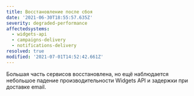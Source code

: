 ```yaml
---
title: Восстановление после сбоя
date: '2021-06-30T18:55:57.635Z'
severity: degraded-performance
affectedsystems:
  - widgets-api
  - campaigns-delivery
  - notifications-delivery
resolved: true
modified: '2021-07-01T14:52:42.661Z'
---
```

Большая часть сервисов восстановлена, но ещё наблюдается небольшое падение производительности Widgets API и задержки при доставке email.

<!--- language code: ru -->
